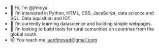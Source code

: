 - 👋 Hi, I’m @jfmoya
- 👀 I’m interested in Python, HTML, CSS, JavaScript, data science and SQL. Data aquisition and IOT.
- 🌱 I’m currently learning datascience and building simple webpages.
- 💞️ I’m looking to build tools for rural comunities on countries from the global south.
- 📫 You reach me juanfmoyad@gmail.com


